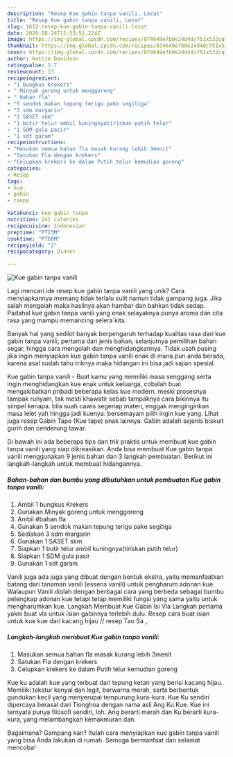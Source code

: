 ```yaml
---
description: "Resep Kue gabin tanpa vanili, Lezat"
title: "Resep Kue gabin tanpa vanili, Lezat"
slug: 1612-resep-kue-gabin-tanpa-vanili-lezat
date: 2020-08-24T11:53:51.224Z
image: https://img-global.cpcdn.com/recipes/874649e7b0e24d4d/751x532cq70/kue-gabin-tanpa-vanili-foto-resep-utama.jpg
thumbnail: https://img-global.cpcdn.com/recipes/874649e7b0e24d4d/751x532cq70/kue-gabin-tanpa-vanili-foto-resep-utama.jpg
cover: https://img-global.cpcdn.com/recipes/874649e7b0e24d4d/751x532cq70/kue-gabin-tanpa-vanili-foto-resep-utama.jpg
author: Hattie Davidson
ratingvalue: 3.7
reviewcount: 13
recipeingredient:
- "1 bungkus Krekers"
- " Minyak goreng untuk menggoreng"
- " bahan fla"
- "5 sendok makan tepung terigu pake segitiga"
- "3 sdm margarin"
- "1 SASET skm"
- "1 butir telur ambil kuningnyatiriskan putih telur"
- "1 SDM gula pasir"
- "1 sdt garam"
recipeinstructions:
- "Masukan semua bahan fla masak kurang lebih 3menit"
- "Satukan Fla dengan krekers"
- "Celupkan krekers ke dalam Putih telur kemudian goreng"
categories:
- Resep
tags:
- kue
- gabin
- tanpa

katakunci: kue gabin tanpa 
nutrition: 241 calories
recipecuisine: Indonesian
preptime: "PT23M"
cooktime: "PT60M"
recipeyield: "2"
recipecategory: Dinner

---
```



![Kue gabin tanpa vanili](https://img-global.cpcdn.com/recipes/874649e7b0e24d4d/751x532cq70/kue-gabin-tanpa-vanili-foto-resep-utama.jpg)

Lagi mencari ide resep kue gabin tanpa vanili yang unik? Cara menyiapkannya memang tidak terlalu sulit namun tidak gampang juga. Jika salah mengolah maka hasilnya akan hambar dan bahkan tidak sedap. Padahal kue gabin tanpa vanili yang enak selayaknya punya aroma dan cita rasa yang mampu memancing selera kita.

Banyak hal yang sedikit banyak berpengaruh terhadap kualitas rasa dari kue gabin tanpa vanili, pertama dari jenis bahan, selanjutnya pemilihan bahan segar, hingga cara mengolah dan menghidangkannya. Tidak usah pusing jika ingin menyiapkan kue gabin tanpa vanili enak di mana pun anda berada, karena asal sudah tahu triknya maka hidangan ini bisa jadi sajian spesial.

Kue gabin tanpa vanili - Buat kamu yang memiliki masa senggang serta ingin menghidangkan kue enak untuk keluarga, cobalah buat mengakibatkan pribadi beberapa kelas kue modern. meski prosesnya tampak runyam, tak mesti khawatir sebab tampaknya cara bikinnya itu simpel kenapa. bila suah cawis segenap materi, enggak menginginkan masa lelet yah hingga jadi kuenya. bersemayam pilih ingin kue yang. Lihat juga resep Gabin Tape (Kue tape) enak lainnya. Gabin adalah sejenis biskuit gurih dan cenderung tawar.


Di bawah ini ada beberapa tips dan trik praktis untuk membuat kue gabin tanpa vanili yang siap dikreasikan. Anda bisa membuat Kue gabin tanpa vanili menggunakan 9 jenis bahan dan 3 langkah pembuatan. Berikut ini langkah-langkah untuk membuat hidangannya.

<!--inarticleads1-->

##### Bahan-bahan dan bumbu yang dibutuhkan untuk pembuatan Kue gabin tanpa vanili:

1. Ambil 1 bungkus Krekers
1. Gunakan  Minyak goreng untuk menggoreng
1. Ambil  #bahan fla
1. Gunakan 5 sendok makan tepung terigu pake segitiga
1. Sediakan 3 sdm margarin
1. Gunakan 1 SASET skm
1. Siapkan 1 butir telur ambil kuningnya(tiriskan putih telur)
1. Siapkan 1 SDM gula pasir
1. Gunakan 1 sdt garam


Vanili juga ada juga yang dibuat dengan bentuk ekstra, yaitu memanfaatkan batang dari tanaman vanili (essens vanili) untuk pengharum adonan kue. Walaupun Vanili diolah dengan berbagai cara yang berbeda sebagai bumbu pelengkap adonan kue tetapi tetap memiliki fungsi yang sama yaitu untuk mengharumkan kue. Langkah Membuat Kue Gabin Isi Vla Langkah pertama yakni buat vla untuk isian gabinnya terlebih dulu. Resep cara buat isian untuk kue kue dari kacang hijau // resep Tao Sa ,. 

<!--inarticleads2-->

##### Langkah-langkah membuat Kue gabin tanpa vanili:

1. Masukan semua bahan fla masak kurang lebih 3menit
1. Satukan Fla dengan krekers
1. Celupkan krekers ke dalam Putih telur kemudian goreng


Kue ku adalah kue yang terbuat dari tepung ketan yang berisi kacang hijau. Memiliki tekstur kenyal dan legit, berwarna merah, serta berbentuk gundukan kecil yang menyerupai tempurung kura-kura. Kue Ku sendiri dipercaya berasal dari Tionghoa dengan nama asli Ang Ku Kue. Kue ini ternyata punya filosofi sendiri, loh. Ang berarti merah dan Ku berarti kura-kura, yang melambangkan kemakmuran dan. 

Bagaimana? Gampang kan? Itulah cara menyiapkan kue gabin tanpa vanili yang bisa Anda lakukan di rumah. Semoga bermanfaat dan selamat mencoba!
